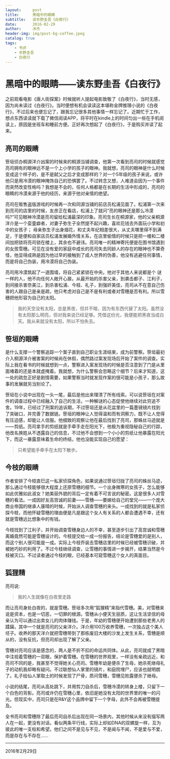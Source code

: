 ```yaml
---
layout:     post
title:      黑暗中的眼睛
subtitle:   读东野圭吾《白夜行》
date:       2016-02-29
author:     沐杰
header-img: img/post-bg-coffee.jpeg
catalog: true
tags:
    - 书评
    - 东野圭吾
    - 白夜行
---
```

# 黑暗中的眼睛——读东野圭吾《白夜行》

之前观看电影《唐人街探案》时候就听人提起电影致敬了《白夜行》，当时无感，因为尚未读过《白夜行》。当时便想有机会读读这本堪称金牌推理小说的《白夜行》，不过后来也便忘记了，跟我忘记很多其他事情一样忘记了。近期忙于工作，想点东西读读就下载了微信阅读APP，将平时在kindle上的时间匀出一些在手机阅读上，原因是坐班车和睡前方便。正好再次想起了《白夜行》，于是购买并读了起来。

## 亮司的眼睛

笹垣侦办桐源洋介凶案的时候来的桐源当铺调查，他第一次看到亮司的时候就感觉亮司拥有的眼神远不是一个上小学的孩子的眼神。我就想，亮司的眼神是什么时候变成这个样子的，是不是弑父之后才变成那样的？对一个5年级的孩子来说，或许他只是用冷漠的眼神掩饰自己的恐惧罢了。不过转念又想，人难道会因为一个事件而突然改变性格吗？我想是不会的，任何人格都是在长期的生活中形成的，亮司的眼睛的冷漠来源于他的经历，来源于他对亲情的绝望。

亮司在贩售盗版游戏的时候再一次和同源当铺的前店员松浦见面了。松浦第一次来到亮司的店里的时候，友彦正在看店，松浦上了就问“亮的眼神还是那么冷漠吗?”可见眼神冷漠是亮司留给松浦最深的印象。亮司生长在桐源家，他的父亲桐源洋介是一个娈童癖者，对妻子弥生子全然提不起兴趣，喜欢花钱去外面玩小学和初中的女孩子； 母亲弥生子出身烟花，和丈夫年纪相差很大，从丈夫哪里得不到满足，于是便和自家店员松浦发展婚外情关系，在店里偷情的时候只是把一楼和二楼间加把锁将亮司锁在楼上，其余也不避讳。亮司唯一的精神寄托便是在图书馆遇到的女孩雪穗。可见在没有爱的家庭中成长的亮司失去同龄人的存在的眼神也不算奇怪，他显得成熟是因为他过早的接触到了成人世界的伪善，他没有逃避任何事情，而是将自己伪装，用冷漠将自己伪装。

亮司用冷漠筑起了一道围墙，将自己紧紧锁在中央。他对于其他人来说都是个 谜一样的人，他不向任何人敞开心扉。从最开始的杀害父亲，到袭击都子、江利子，到间接杀害奈美江，到杀害松浦、今枝、礼子，到强奸美佳，亮司从不在意自己伤害的人跟自己是亲是疏，他只考虑对自己是不是有利或者对雪穗是否有利。所以雪穗把他形容为自己的太阳。

> 我的天空没有太阳，总是黑夜，但并不暗，因为有东西代替了太阳。虽然没有太阳那么明亮，但对我来说已经足够。凭借这份光，我便能把黑夜当成白天。我从来就没有太阳，所以不怕失去。

## 笹垣的眼睛

是什么支撑一个警察追踪一个案子直到自己职业生涯结束，成为前警察。笹垣最初介入桐源洋介被害案的时候尚在休假，偶然路过案发现场后开始了案件的调查。实际上我在看书的时候就想到一点，警察进入案发现场的时候是否注意到了门是从里面堵着的还是本就虚掩着。我就想，为什么警察会忽略这个细节？后来才知道，这一处的疏忽正好是剧情需要，如果警察当时就发现作案的很可能是小孩子，那么故事的发展就另当别论了。

笹垣在小说中出现在一头一尾，最后是他出来理清了所有线索。可以说笹垣在对案件的调查过程中已经融入了自己的生活，一种解谜的心态促使他继续对此穷追不舍。19年，已经过了刑案的追诉期，不过笹垣还是从花盆里的一篇墨镜镜片找到了突破口，并完善了数据链。笹垣的眼神让人觉得温和而有洞察力，既不让人觉得有压迫感，却能让人信服。他细致的观察让他在最后找到了亮司，那蛛丝马迹就是——剪纸。亮司拿手的剪纸就是手牵手走在阳光下，他极为重视隐秘自己的行踪，他改名换姓从不透露自己的信息，不过他不会想到一个小小的剪纸让他暴露在阳光下，而这一暴露意味着生命的终结，他也没能实现自己的愿望：

> 只希望能手牵手在太阳下散步。

## 今枝的眼睛

作者安排了今枝直巳这一私家侦探角色，如果说通过笹垣归拢了亮司的蛛丝马迹，那么通过今枝能够很大程度上还原雪穗的细节。一个出身微寒的女孩子，怎么能够如此优雅如此淑女？她美丽外貌的背后一定有着不可言说的秘密。这是很多人对雪穗的看法。一成因好友高宫诚的前妻——雪穗——要嫁给自己的堂兄——一个庞大商业帝国的继承人康晴的时候，开始派人调查雪穗的来头。一成找到的就是私家侦探今枝，而他怀疑雪穗的理由便是凡是跟这个女人有关系的人都会遭遇不幸，还有就是雪穗远比想象中的有钱。

今枝找到了江利子，并开始调查雪穗身边人的不幸，甚至逐步引出了高宫诚和雪穗离婚竟然可能是雪穗设计的。今枝提交给一成一份报告，结论是雪穗爱的是别人，而这个别人很可能是一成。实际上今枝乔装去雪穗店里的时候已经被雪穗识破，并被她巧妙的利用了。不过今枝继续调查，让雪穗的事情进一步揭开，结果当然是今枝被灭口。不过读者通过今枝的眼，已经基本可窥雪穗这个女人的真面目。

## 狐狸精

亮司说:

> 我的人生就像在白夜里走路

而让亮司身处白夜的，就是雪穗。笹垣多次用“狐狸精”来指代雪穗。美，对雪穗来说是资本，也是一切恶，一切罪的根源。雪穗从小便天生丽质，这让生活坚信的母亲认为可以通过出卖女儿的肉体赚钱。于是，年幼的雪穗便开始遭到那些老男人的蹂躏，其中一个就是亮司的父亲洋介。洋介用100万收养雪穗，一次独占这个美人坯子。收养的那天洋介就把雪穗带到了那栋废旧大楼的沙发上发生关系，雪穗是顺从的，没有反抗，但亮司却出现了解了父亲。

雪穗对亮司应该是感念的，两人是不折不扣的命运共同体。从此，亮司就成了黑暗中注视着雪穗的一双眼，保护着雪穗。在雪穗的世界观里，一样没有亲疏远近，和亮司不同的是，我甚至不觉得她关心亮司。雪穗年幼是便杀了生母，她杀死继母礼子的动机我却略有疑问。不过联想仙人掌里的镜片，和庭院埋尸，应该也就明朗了。礼子给仙人掌取土的时候发现了尸骨，质问雪穗，雪穗见败露便杀了继母。

小说的结尾，亮司从高处跳下，并用剪刀自杀后，雪穗冷漠的转身上楼，只留下一个白色的背影。亮司或许仍在雪穗心里，依旧是她没有太阳的世界里的唯一的闪光。但现实中，亮司只是在R&Y这个品牌中留下一个字母，此外不会再被雪穗提及。

全书亮司和雪穗除了最后亮司自杀后出现在同一场景内，其他时候从来没有描写两人在一起，更没有对话。看似两条平行线，实际上却如DNA的双螺旋一样，互为彼此的唯一支柱和希望。他们之间不是见与不见，不是闻与不闻，不是爱与不爱，而是存在与不存在……

***

2016年2月29日

